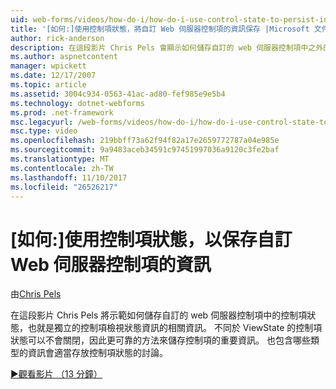 ```yaml
---
uid: web-forms/videos/how-do-i/how-do-i-use-control-state-to-persist-information-for-a-custom-web-server-control
title: '[如何:]使用控制項狀態，將自訂 Web 伺服器控制項的資訊保存 |Microsoft 文件'
author: rick-anderson
description: 在這段影片 Chris Pels 會顯示如何儲存自訂的 web 伺服器控制項中之外的 ViewState 的控制項狀態的相關資訊...
ms.author: aspnetcontent
manager: wpickett
ms.date: 12/17/2007
ms.topic: article
ms.assetid: 3004c934-0563-41ac-ad80-fef985e9e5b4
ms.technology: dotnet-webforms
ms.prod: .net-framework
msc.legacyurl: /web-forms/videos/how-do-i/how-do-i-use-control-state-to-persist-information-for-a-custom-web-server-control
msc.type: video
ms.openlocfilehash: 219bbff73a62f94f82a17e2659772787a04e985e
ms.sourcegitcommit: 9a9483aceb34591c97451997036a9120c3fe2baf
ms.translationtype: MT
ms.contentlocale: zh-TW
ms.lasthandoff: 11/10/2017
ms.locfileid: "26526217"
---
```

<a name="how-do-i-use-control-state-to-persist-information-for-a-custom-web-server-control"></a>[如何:]使用控制項狀態，以保存自訂 Web 伺服器控制項的資訊
====================
由[Chris Pels](https://twitter.com/chrispels)

在這段影片 Chris Pels 將示範如何儲存自訂的 web 伺服器控制項中的控制項狀態，也就是獨立的控制項檢視狀態資訊的相關資訊。 不同於 ViewState 的控制項狀態可以不會關閉，因此更可靠的方法來儲存控制項的重要資訊。 也包含哪些類型的資訊會適當存放控制項狀態的討論。

[&#9654;觀看影片 （13 分鐘）](https://channel9.msdn.com/Blogs/ASP-NET-Site-Videos/how-do-i-use-control-state-to-persist-information-for-a-custom-web-server-control)
